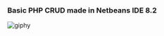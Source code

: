 ### Basic PHP CRUD made in Netbeans IDE 8.2

![giphy](https://user-images.githubusercontent.com/17538473/55548210-8e939380-5705-11e9-9caa-13ffdc42d419.gif)
